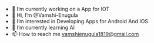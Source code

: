 - 🔭 I’m currently working on a App for IOT
- 👋 Hi, I’m @Vamshi-Enugula
- 👀 I’m interested in Developing Apps for Android And IOS
- 🌱 I’m currently learning AI
- 📫 How to reach me vamshienugula1819@gmail.com
<!---
Vamshi-Enugula/Vamshi-Enugula is a ✨ special ✨ repository because its `README.md` (this file) appears on your GitHub profile.
You can click the Preview link to take a look at your changes.
--->
